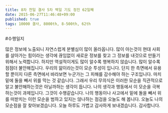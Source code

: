 ```yaml
---
title: 8차 천일 결사 5차 백일 기도 정진 62일째
date: 2015-06-27T11:46:48+09:00
published: true
tags: 10000 결사, 8000th, 8-500th, 62th
---
```


#수행일지

많은 정보에 노출되니 자연스럽게 분별심이 많이 올라옵니다. 많이 아는것이 현대 사회를 살아가는 힘이라는 생각에 끊임없이 새로운 정보를 찾고 그 정보를 내것으로 만들기 위해서 노력합니다. 하지만 역설적이게도 많이 알수록 행복하지 않습니다. 많이 알수록 점점더 불안해집니다. 우리의 앎이라는것이 모순 투성이 입니다. 단지 한 측면에서 유용할 뿐이지 다른 측면에서 바라보면 누군가는 그 피해를 감수해야 하는 구조입니다. 마치 밑에 둘을 빼서 위를 막는 것 같습니다. 그래서 우리 무의식은 이러한 모순을 직관적으로 알고 불안해하는것은 아닐까하는 생각이 듭니다. 나의 생각과 행동에서 이 모순을 극복하는것이 과제입니다. 그것이 수행같습니다. 나의 행동이나 사고에서 밑에 돌을 빼서 위를 떠받치는 이런 모순을 범하고 있지는 않나하는 점검을 오늘도 해 봅니다. 오늘도 나의 모순점을 잘 찾아보겠습니다. 오늘 하루도 가볍고 감사하게 보내겠습니다. 감사합니다.
